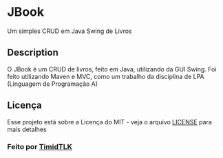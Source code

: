 # JBook

Um simples CRUD em Java Swing de Livros

## Description

O JBook é um CRUD de livros, feito em Java, utilizando da GUI Swing. Foi feito utilizando Maven e MVC, como um trabalho da disciplina de LPA (Linguagem de Programação A)

## Licença

Esse projeto está sobre a Licença do MIT - veja o arquivo [LICENSE](https://github.com/timidtlk/jBook/blob/main/LICENSE) para mais detalhes 

### Feito por [TimidTLK](https://github.com/timidtlk)